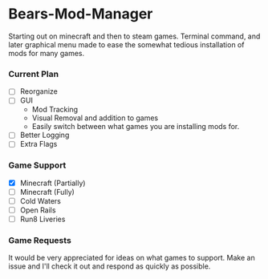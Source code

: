 # Bears-Mod-Manager
Starting out on minecraft and then to steam games. Terminal command, and later graphical menu made to ease the somewhat tedious installation of mods for many games.

### Current Plan
- [ ] Reorganize
- [ ] GUI
  - Mod Tracking
  - Visual Removal and addition to games
  - Easily switch between what games you are installing mods for.
- [ ] Better Logging
- [ ] Extra Flags

### Game Support
- [X] Minecraft (Partially)
- [ ] Minecraft (Fully)
- [ ] Cold Waters
- [ ] Open Rails
- [ ] Run8 Liveries

### Game Requests
It would be very appreciated for ideas on what games to support. Make an issue and I'll check it out and respond as quickly as possible.